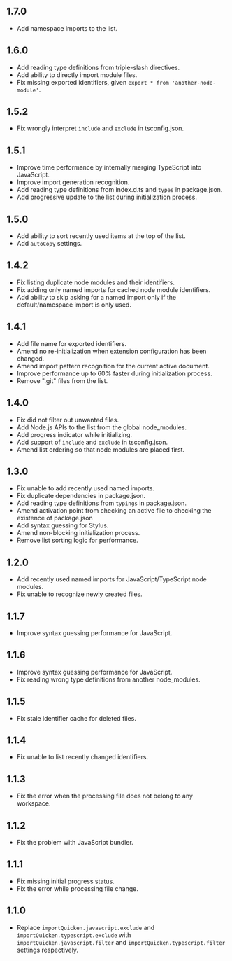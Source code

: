 ## 1.7.0
- Add namespace imports to the list.

## 1.6.0
- Add reading type definitions from triple-slash directives.
- Add ability to directly import module files.
- Fix missing exported identifiers, given `export * from 'another-node-module'`.

## 1.5.2
- Fix wrongly interpret `include` and `exclude` in tsconfig.json.

## 1.5.1
- Improve time performance by internally merging TypeScript into JavaScript.
- Improve import generation recognition.
- Add reading type definitions from index.d.ts and `types` in package.json.
- Add progressive update to the list during initialization process.

## 1.5.0
- Add ability to sort recently used items at the top of the list.
- Add `autoCopy` settings.

## 1.4.2
- Fix listing duplicate node modules and their identifiers.
- Fix adding only named imports for cached node module identifiers.
- Add ability to skip asking for a named import only if the default/namespace import is only used.

## 1.4.1
- Add file name for exported identifiers.
- Amend no re-initialization when extension configuration has been changed.
- Amend import pattern recognition for the current active document.
- Improve performance up to 60% faster during initialization process.
- Remove ".git" files from the list.

## 1.4.0
- Fix did not filter out unwanted files.
- Add Node.js APIs to the list from the global node_modules.
- Add progress indicator while initializing.
- Add support of `include` and `exclude` in tsconfig.json.
- Amend list ordering so that node modules are placed first.

## 1.3.0
- Fix unable to add recently used named imports.
- Fix duplicate dependencies in package.json.
- Add reading type definitions from `typings` in package.json.
- Amend activation point from checking an active file to checking the existence of package.json
- Add syntax guessing for Stylus.
- Amend non-blocking initialization process.
- Remove list sorting logic for performance.

## 1.2.0
- Add recently used named imports for JavaScript/TypeScript node modules.
- Fix unable to recognize newly created files.

## 1.1.7
- Improve syntax guessing performance for JavaScript.

## 1.1.6
- Improve syntax guessing performance for JavaScript.
- Fix reading wrong type definitions from another node_modules.

## 1.1.5
- Fix stale identifier cache for deleted files.

## 1.1.4
- Fix unable to list recently changed identifiers.

## 1.1.3
- Fix the error when the processing file does not belong to any workspace.

## 1.1.2
- Fix the problem with JavaScript bundler.

## 1.1.1
- Fix missing initial progress status.
- Fix the error while processing file change.

## 1.1.0
- Replace `importQuicken.javascript.exclude` and `importQuicken.typescript.exclude` with `importQuicken.javascript.filter` and `importQuicken.typescript.filter` settings respectively.